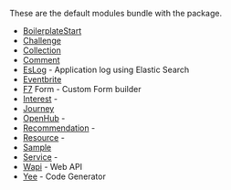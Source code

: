 These are the default modules bundle with the package.

  * [BoilerplateStart](Module-boilerplateStart)
  * [Challenge](Module-challenge)
  * [Collection](Module-collection)
  * [Comment](Module-comment)
  * [EsLog](Module-esLog) - Application log using Elastic Search
  * [Eventbrite](Module-eventbrite)
  * [F7](Module-f7) Form - Custom Form builder
  * [Interest](Module-interest) - 
  * [Journey](Module-journey)
  * [OpenHub](Module-openHub) - 
  * [Recommendation](Module-recommendation) - 
  * [Resource](Module-resource) - 
  * [Sample](Module-sample)
  * [Service](Module-service) - 
  * [Wapi](Module-wapi) - Web API
  * [Yee](Module-yee) - Code Generator